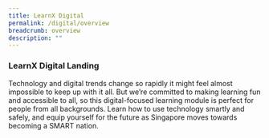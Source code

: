 ```yaml
---
title: LearnX Digital
permalink: /digital/overview
breadcrumb: overview
description: ""
---
```


### **LearnX Digital Landing**
Technology and digital trends change so rapidly it might feel almost impossible to keep up with it all. But we’re committed to making learning fun and accessible to all, so this digital-focused learning module is perfect for people from all backgrounds. Learn how to use technology smartly and safely, and equip yourself for the future as Singapore moves towards becoming a SMART nation.